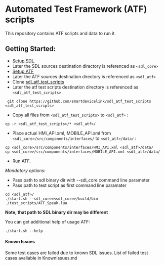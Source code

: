 # Automated Test Framework (ATF) scripts
This repository contains ATF scripts and data to run it.

## Getting Started:

* [Setup SDL](https://github.com/smartdevicelink/sdl_core). 
 * Later the SDL sources destination directory is referenced as `<sdl_core>`  
* [Setup ATF](https://github.com/smartdevicelink/sdl_atf)
 * Later the ATF sources destination directory is referenced as `<sdl_atf>` 
* Clone [sdl_atf_test_scripts](https://github.com/smartdevicelink/sdl_atf)
 * Later the atf test scripts destination directory is referenced as `<sdl_atf_test_scripts>`

``` git clone https://github.com/smartdevicelink/sdl_atf_test_scripts <sdl_atf_test_scripts>```
* Copy all files from `<sdl_atf_test_scripts>` to `<sdl_atf>` : 

``` cp -r <sdl_atf_test_scripts>/* <sdl_atf>/ ```
* Place actual HMI_API.xml, MOBILE_API.xml from `<sdl_core>/src/components/interfaces/` to `<sdl_atf>/data/` : 

```
cp <sdl_core>/src/components/interfaces/HMI_API.xml <sdl_atf>/data/
cp <sdl_core>/src/components/interfaces/MOBILE_API.xml <sdl_atf>/data/
```  
* Run ATF.

 _Mandatory options:_
  * Pass path to sdl binary dir with --sdl_core command line parameter
  * Pass path to test script as first command line paramater
```
cd <sdl_atf>/
./start.sh --sdl_core=<sdl_core>/build/bin  ./test_scripts/ATF_Speak.lua
```

__Note, that path to SDL binary dir may be different__

You can get additional help of usage ATF: 
```
./start.sh --help
```

#### Known Issues
Some test cases are failed due to known SDL issues. List of failed test cases avaliable in KnownIssues.md
